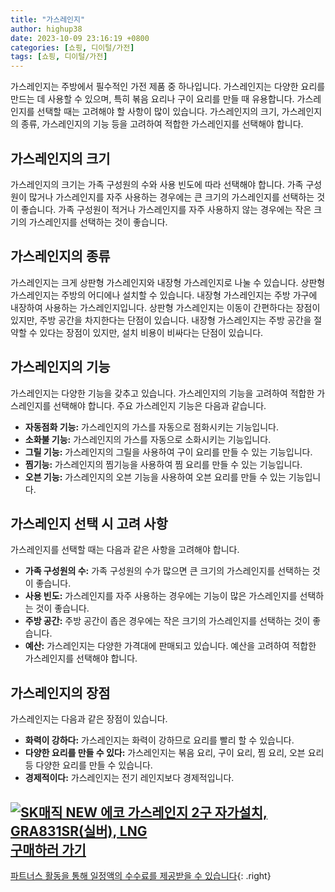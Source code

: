 ```yaml
---
title: "가스레인지"
author: highup38
date: 2023-10-09 23:16:19 +0800
categories: [쇼핑, 디이털/가전]
tags: [쇼핑, 디이털/가전]
---
```



가스레인지는 주방에서 필수적인 가전 제품 중 하나입니다. 가스레인지는 다양한 요리를 만드는 데 사용할 수 있으며, 특히 볶음 요리나 구이 요리를 만들 때 유용합니다. 가스레인지를 선택할 때는 고려해야 할 사항이 많이 있습니다. 가스레인지의 크기, 가스레인지의 종류, 가스레인지의 기능 등을 고려하여 적합한 가스레인지를 선택해야 합니다.

## 가스레인지의 크기

가스레인지의 크기는 가족 구성원의 수와 사용 빈도에 따라 선택해야 합니다. 가족 구성원이 많거나 가스레인지를 자주 사용하는 경우에는 큰 크기의 가스레인지를 선택하는 것이 좋습니다. 가족 구성원이 적거나 가스레인지를 자주 사용하지 않는 경우에는 작은 크기의 가스레인지를 선택하는 것이 좋습니다.

## 가스레인지의 종류

가스레인지는 크게 상판형 가스레인지와 내장형 가스레인지로 나눌 수 있습니다. 상판형 가스레인지는 주방의 어디에나 설치할 수 있습니다. 내장형 가스레인지는 주방 가구에 내장하여 사용하는 가스레인지입니다. 상판형 가스레인지는 이동이 간편하다는 장점이 있지만, 주방 공간을 차지한다는 단점이 있습니다. 내장형 가스레인지는 주방 공간을 절약할 수 있다는 장점이 있지만, 설치 비용이 비싸다는 단점이 있습니다.

## 가스레인지의 기능

가스레인지는 다양한 기능을 갖추고 있습니다. 가스레인지의 기능을 고려하여 적합한 가스레인지를 선택해야 합니다. 주요 가스레인지 기능은 다음과 같습니다.

* **자동점화 기능:** 가스레인지의 가스를 자동으로 점화시키는 기능입니다.
* **소화불 기능:** 가스레인지의 가스를 자동으로 소화시키는 기능입니다.
* **그릴 기능:** 가스레인지의 그릴을 사용하여 구이 요리를 만들 수 있는 기능입니다.
* **찜기능:** 가스레인지의 찜기능을 사용하여 찜 요리를 만들 수 있는 기능입니다.
* **오븐 기능:** 가스레인지의 오븐 기능을 사용하여 오븐 요리를 만들 수 있는 기능입니다.

## 가스레인지 선택 시 고려 사항

가스레인지를 선택할 때는 다음과 같은 사항을 고려해야 합니다.

* **가족 구성원의 수:** 가족 구성원의 수가 많으면 큰 크기의 가스레인지를 선택하는 것이 좋습니다.
* **사용 빈도:** 가스레인지를 자주 사용하는 경우에는 기능이 많은 가스레인지를 선택하는 것이 좋습니다.
* **주방 공간:** 주방 공간이 좁은 경우에는 작은 크기의 가스레인지를 선택하는 것이 좋습니다.
* **예산:** 가스레인지는 다양한 가격대에 판매되고 있습니다. 예산을 고려하여 적합한 가스레인지를 선택해야 합니다.

## 가스레인지의 장점

가스레인지는 다음과 같은 장점이 있습니다.

* **화력이 강하다:** 가스레인지는 화력이 강하므로 요리를 빨리 할 수 있습니다.
* **다양한 요리를 만들 수 있다:** 가스레인지는 볶음 요리, 구이 요리, 찜 요리, 오븐 요리 등 다양한 요리를 만들 수 있습니다.
* **경제적이다:** 가스레인지는 전기 레인지보다 경제적입니다.


[![SK매직 NEW 에코 가스레인지 2구 자가설치, GRA831SR(실버), LNG](https://thumbnail6.coupangcdn.com/thumbnails/remote/230x230ex/image/retail/images/2446461530476450-149baa13-249c-488a-8758-feaf8b1b1592.jpg "SK매직 NEW 에코 가스레인지 2구 자가설치, GRA831SR(실버), LNG")](https://link.coupang.com/re/AFFSDP?lptag=AF1030537&subid=&pageKey=288727240&traceid=V0-153&itemId=914291476&vendorItemId=5283327111)
<br>
[**구매하러 가기**](https://link.coupang.com/re/AFFSDP?lptag=AF1030537&subid=&pageKey=288727240&traceid=V0-153&itemId=914291476&vendorItemId=5283327111)
---
[파트너스 활동을 통해 일정액의 수수료를 제공받을 수 있습니다](https://link.coupang.com/a/bao1ui){: .right}